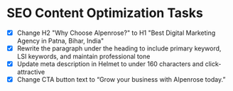 # SEO Content Optimization Tasks

- [x] Change H2 "Why Choose Alpenrose?" to H1 "Best Digital Marketing Agency in Patna, Bihar, India"
- [x] Rewrite the paragraph under the heading to include primary keyword, LSI keywords, and maintain professional tone
- [x] Update meta description in Helmet to under 160 characters and click-attractive
- [x] Change CTA button text to “Grow your business with Alpenrose today.”
